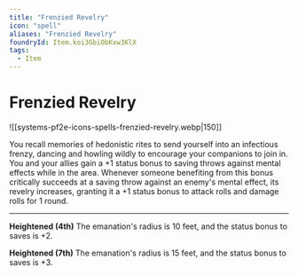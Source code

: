 ```yaml
---
title: "Frenzied Revelry"
icon: "spell"
aliases: "Frenzied Revelry"
foundryId: Item.koi3GbiObKxw3KlX
tags:
  - Item
---
```


# Frenzied Revelry
![[systems-pf2e-icons-spells-frenzied-revelry.webp|150]]

You recall memories of hedonistic rites to send yourself into an infectious frenzy, dancing and howling wildly to encourage your companions to join in. You and your allies gain a +1 status bonus to saving throws against mental effects while in the area. Whenever someone benefiting from this bonus critically succeeds at a saving throw against an enemy's mental effect, its revelry increases, granting it a +1 status bonus to attack rolls and damage rolls for 1 round.

* * *

**Heightened (4th)** The emanation's radius is 10 feet, and the status bonus to saves is +2.

**Heightened (7th)** The emanation's radius is 15 feet, and the status bonus to saves is +3.
